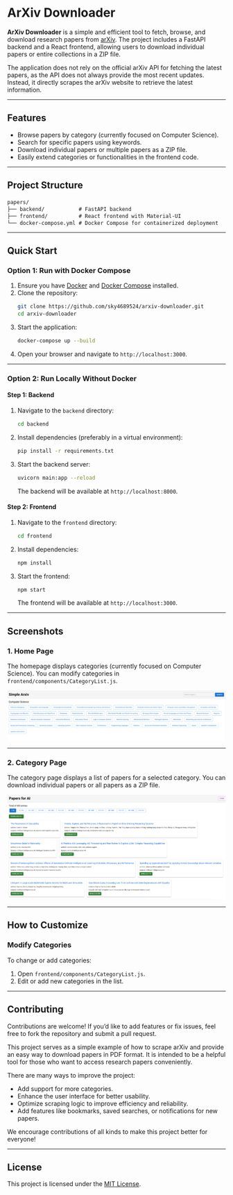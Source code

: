 # ArXiv Downloader

**ArXiv Downloader** is a simple and efficient tool to fetch, browse, and download research papers from [arXiv](https://arxiv.org/). The project includes a FastAPI backend and a React frontend, allowing users to download individual papers or entire collections in a ZIP file.

The application does not rely on the official arXiv API for fetching the latest papers, as the API does not always provide the most recent updates. Instead, it directly scrapes the arXiv website to retrieve the latest information.

---

## Features

- Browse papers by category (currently focused on Computer Science).
- Search for specific papers using keywords.
- Download individual papers or multiple papers as a ZIP file.
- Easily extend categories or functionalities in the frontend code.

---

## Project Structure

```plaintext
papers/
├── backend/           # FastAPI backend
├── frontend/          # React frontend with Material-UI
└── docker-compose.yml # Docker Compose for containerized deployment
```

---

## Quick Start

### Option 1: Run with Docker Compose

1. Ensure you have [Docker](https://www.docker.com/) and [Docker Compose](https://docs.docker.com/compose/) installed.
2. Clone the repository:
   ```bash
   git clone https://github.com/sky4689524/arxiv-downloader.git
   cd arxiv-downloader
   ```
3. Start the application:
   ```bash
   docker-compose up --build
   ```
4. Open your browser and navigate to `http://localhost:3000`.

---

### Option 2: Run Locally Without Docker

#### Step 1: Backend

1. Navigate to the `backend` directory:
   ```bash
   cd backend
   ```
2. Install dependencies (preferably in a virtual environment):
   ```bash
   pip install -r requirements.txt
   ```
3. Start the backend server:
   ```bash
   uvicorn main:app --reload
   ```
   The backend will be available at `http://localhost:8000`.

#### Step 2: Frontend

1. Navigate to the `frontend` directory:
   ```bash
   cd frontend
   ```
2. Install dependencies:
   ```bash
   npm install
   ```
3. Start the frontend:
   ```bash
   npm start
   ```
   The frontend will be available at `http://localhost:3000`.

---

## Screenshots

### 1. Home Page

The homepage displays categories (currently focused on Computer Science). You can modify categories in `frontend/components/CategoryList.js`.

![Home Page](images/mainPage.PNG)

---

### 2. Category Page

The category page displays a list of papers for a selected category. You can download individual papers or all papers as a ZIP file.

![Category Page](images/specificPage.PNG)

---

## How to Customize

### Modify Categories

To change or add categories:

1. Open `frontend/components/CategoryList.js`.
2. Edit or add new categories in the list.

---

## Contributing

Contributions are welcome! If you’d like to add features or fix issues, feel free to fork the repository and submit a pull request.

This project serves as a simple example of how to scrape arXiv and provide an easy way to download papers in PDF format. It is intended to be a helpful tool for those who want to access research papers conveniently.

There are many ways to improve the project:

- Add support for more categories.
- Enhance the user interface for better usability.
- Optimize scraping logic to improve efficiency and reliability.
- Add features like bookmarks, saved searches, or notifications for new papers.

We encourage contributions of all kinds to make this project better for everyone!

---

## License

This project is licensed under the [MIT License](LICENSE).
